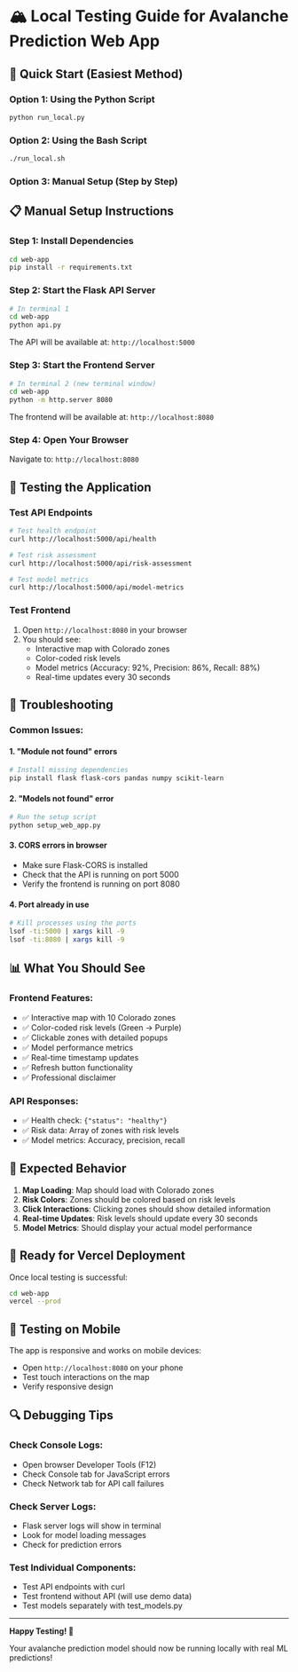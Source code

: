 # 🏔️ Local Testing Guide for Avalanche Prediction Web App

## 🚀 Quick Start (Easiest Method)

### Option 1: Using the Python Script
```bash
python run_local.py
```

### Option 2: Using the Bash Script
```bash
./run_local.sh
```

### Option 3: Manual Setup (Step by Step)

## 📋 Manual Setup Instructions

### Step 1: Install Dependencies
```bash
cd web-app
pip install -r requirements.txt
```

### Step 2: Start the Flask API Server
```bash
# In terminal 1
cd web-app
python api.py
```
The API will be available at: `http://localhost:5000`

### Step 3: Start the Frontend Server
```bash
# In terminal 2 (new terminal window)
cd web-app
python -m http.server 8080
```
The frontend will be available at: `http://localhost:8080`

### Step 4: Open Your Browser
Navigate to: `http://localhost:8080`

## 🧪 Testing the Application

### Test API Endpoints
```bash
# Test health endpoint
curl http://localhost:5000/api/health

# Test risk assessment
curl http://localhost:5000/api/risk-assessment

# Test model metrics
curl http://localhost:5000/api/model-metrics
```

### Test Frontend
1. Open `http://localhost:8080` in your browser
2. You should see:
   - Interactive map with Colorado zones
   - Color-coded risk levels
   - Model metrics (Accuracy: 92%, Precision: 86%, Recall: 88%)
   - Real-time updates every 30 seconds

## 🔧 Troubleshooting

### Common Issues:

#### 1. "Module not found" errors
```bash
# Install missing dependencies
pip install flask flask-cors pandas numpy scikit-learn
```

#### 2. "Models not found" error
```bash
# Run the setup script
python setup_web_app.py
```

#### 3. CORS errors in browser
- Make sure Flask-CORS is installed
- Check that the API is running on port 5000
- Verify the frontend is running on port 8080

#### 4. Port already in use
```bash
# Kill processes using the ports
lsof -ti:5000 | xargs kill -9
lsof -ti:8080 | xargs kill -9
```

## 📊 What You Should See

### Frontend Features:
- ✅ Interactive map with 10 Colorado zones
- ✅ Color-coded risk levels (Green → Purple)
- ✅ Clickable zones with detailed popups
- ✅ Model performance metrics
- ✅ Real-time timestamp updates
- ✅ Refresh button functionality
- ✅ Professional disclaimer

### API Responses:
- ✅ Health check: `{"status": "healthy"}`
- ✅ Risk data: Array of zones with risk levels
- ✅ Model metrics: Accuracy, precision, recall

## 🎯 Expected Behavior

1. **Map Loading**: Map should load with Colorado zones
2. **Risk Colors**: Zones should be colored based on risk levels
3. **Click Interactions**: Clicking zones should show detailed information
4. **Real-time Updates**: Risk levels should update every 30 seconds
5. **Model Metrics**: Should display your actual model performance

## 🚀 Ready for Vercel Deployment

Once local testing is successful:
```bash
cd web-app
vercel --prod
```

## 📱 Testing on Mobile

The app is responsive and works on mobile devices:
- Open `http://localhost:8080` on your phone
- Test touch interactions on the map
- Verify responsive design

## 🔍 Debugging Tips

### Check Console Logs:
- Open browser Developer Tools (F12)
- Check Console tab for JavaScript errors
- Check Network tab for API call failures

### Check Server Logs:
- Flask server logs will show in terminal
- Look for model loading messages
- Check for prediction errors

### Test Individual Components:
- Test API endpoints with curl
- Test frontend without API (will use demo data)
- Test models separately with test_models.py

---

**Happy Testing! 🎉**

Your avalanche prediction model should now be running locally with real ML predictions!

